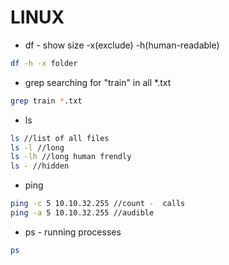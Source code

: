 # LINUX #



* df - show size
-x(exclude) -h(human-readable)  
```bash
df -h -x folder
``` 

* grep searching for "train" in all *.txt
```bash
grep train *.txt
``` 

* ls
```bash
ls //list of all files 
ls -l //long
ls -lh //long human frendly
ls - //hidden
``` 

* ping
```bash
ping -c 5 10.10.32.255 //count -  calls
ping -a 5 10.10.32.255 //audible
```

* ps - running processes
```bash
ps

```